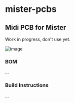 # mister-pcbs

## Midi PCB for Mister
Work in progress, don't use yet.

![image](https://user-images.githubusercontent.com/884834/122990587-6d7df280-d3a4-11eb-9b62-14e2cfd9e50e.png)

### BOM

...

### Build Instructions

...
